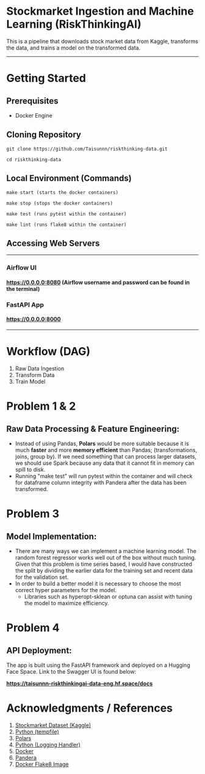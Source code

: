 # Stockmarket Ingestion and Machine Learning (RiskThinkingAI)

This is a pipeline that downloads stock market data from Kaggle, transforms the data, and trains a model on the transformed data.
___
# Getting Started

## Prerequisites
* Docker Engine

## Cloning Repository
```
git clone https://github.com/Taisunnn/riskthinking-data.git

cd riskthinking-data
```
## Local Environment (Commands)
```
make start (starts the docker containers)

make stop (stops the docker containers)

make test (runs pytest within the container)

make lint (runs flake8 within the container)
```
## Accessing Web Servers
___

### Airflow UI

#### https://0.0.0.0:8080 (Airflow username and password can be found in the terminal)

### FastAPI App

#### https://0.0.0.0:8000
___

# Workflow (DAG)
1. Raw Data Ingestion
2. Transform Data
3. Train Model

# Problem 1 & 2
## Raw Data Processing & Feature Engineering:
* Instead of using Pandas, **Polars** would be more suitable because it is much **faster** and more **memory efficient** than Pandas; (transformations, joins, group by). If we need something that can process larger datasets, we should use Spark because any data that it cannot fit in memory can spill to disk.
* Running "make test" will run pytest within the container and will check for dataframe column integrity with Pandera after the data has been transformed.

# Problem 3
## Model Implementation:
* There are many ways we can implement a machine learning model. The random forest regressor works well out of the box without much tuning. Given that this problem is time series based, I would have constructed the split by dividing the earlier data for the training set and recent data for the validation set. 
* In order to build a better model it is necessary to choose the most correct hyper parameters for the model. 
    * Libraries such as hyperopt-sklean or optuna can assist with tuning the model to maximize efficiency.

# Problem 4
## API Deployment:
The app is built using the FastAPI framework and deployed on a Hugging Face Space.
Link to the Swagger UI is found below:

**https://taisunnn-riskthinkingai-data-eng.hf.space/docs**

# Acknowledgments / References

1. [Stockmarket Dataset (Kaggle)](https://www.kaggle.com/datasets/jacksoncrow/stock-market-dataset)
2. [Python (tempfile)](https://docs.python.org/3/library/tempfile.html)
3. [Polars](https://pola-rs.github.io/polars/py-polars/html/reference/)
4. [Python (Logging Handler)](https://stackoverflow.com/questions/13733552/logger-configuration-to-log-to-file-and-print-to-stdout)
5. [Docker](https://docs.docker.com/engine/reference/builder/)
6. [Pandera](https://pandera.readthedocs.io/en/stable/)
7. [Docker Flake8 Image](https://hub.docker.com/r/alpine/flake8)


